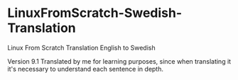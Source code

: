 # LinuxFromScratch-Swedish-Translation
Linux From Scratch Translation English to Swedish

Version 9.1
Translated by me for learning purposes, since when translating it it's necessary to understand each sentence in depth.
